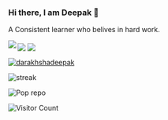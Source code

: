 ### Hi there, I am Deepak 👋
A Consistent learner who belives in hard work.


<img src='https://user-images.githubusercontent.com/60574055/183017625-af0779ae-0090-406c-867b-1e8ba1995484.gif' align="middle" />
<img src='https://github-readme-stats.vercel.app/api?username=darakhshadeepak&show_icons=true&theme=tokyonight&count_private=true&line_height=40'  align="left" />
<img src='https://github-readme-stats.vercel.app/api/top-langs/?username=darakhshadeepak&theme=tokyonight&hide_langs_below=4' align="middle" />

<p align="left"> <a href="https://github.com/ryo-ma/github-profile-trophy"><img src="https://github-profile-trophy.vercel.app/?username=darakhshadeepak" alt="darakhshadeepak" /></a> </p>


![streak](https://github-readme-streak-stats.herokuapp.com/?user=darakhshadeepak)

![Pop repo ](https://github-readme-stats.anuraghazra1.vercel.app/api/pin/?username=darakhshadeepak&repo=element-android&theme=great-gatsby)

![Visitor Count](https://profile-counter.glitch.me/darakhshadeepak/count.svg)









